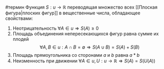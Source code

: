 #термин
Функция $S: u \to \mathbb{R}$ переводящая множество всех [[Плоская фигура|плоских фигур]] в вещественные числа, обладающее свойствами:
1. Неотрицательность $\forall A \in u \Rightarrow S(A) \ge 0$
2. Площадь объединения непересекающихся фигур равна сумме их плодей $$\forall A, B\in u: A\cap B = \emptyset \Rightarrow S(A\cup B) = S(A) + S(B)$$
3. Площадь прямоугольника со сторонами $a$ и $b$ равна $a*b$
4. Неизменность при движении $\forall A \in u, U: u \to \mathbb{R} \Rightarrow S(A) = S(U(A))$